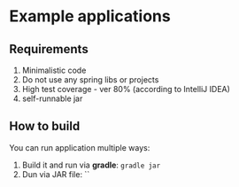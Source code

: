 # Example applications

## Requirements

1. Minimalistic code
1. Do not use any spring libs or projects
1. High test coverage - ver 80% (according to IntelliJ IDEA)
1. self-runnable jar

## How to build

You can run application multiple ways:
1. Build it and run via **gradle**: 
`gradle jar`
1. Dun via JAR file: ``